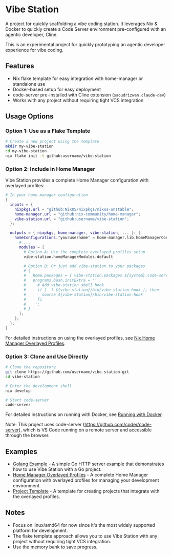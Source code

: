 # Vibe Station

A project for quickly scaffolding a vibe coding station. It leverages Nix &
Docker to quickly create a Code Server environment pre-configured with an
agentic developer, Cline.

This is an experimental project for quickly prototyping an agentic developer
experience for vibe coding.

## Features

- Nix flake template for easy integration with home-manager or standalone use
- Docker-based setup for easy deployment
- code-server pre-installed with Cline extension (`saoudrizwan.claude-dev`)
- Works with any project without requiring tight VCS integration

## Usage Options

### Option 1: Use as a Flake Template

```bash
# Create a new project using the template
mkdir my-vibe-station
cd my-vibe-station
nix flake init -t github:username/vibe-station
```

### Option 2: Include in Home Manager

Vibe Station provides a complete Home Manager configuration with overlayed profiles:

```nix
# In your home-manager configuration
{
  inputs = {
    nixpkgs.url = "github:NixOS/nixpkgs/nixos-unstable";
    home-manager.url = "github:nix-community/home-manager";
    vibe-station.url = "github:username/vibe-station";
  };

  outputs = { nixpkgs, home-manager, vibe-station, ... }: {
    homeConfigurations."yourusername" = home-manager.lib.homeManagerConfiguration {
      # ...
      modules = [
        # Option A: Use the complete overlayed profiles setup
        vibe-station.homeManagerModules.default

        # Option B: Or just add vibe-station to your packages
        # {
        #   home.packages = [ vibe-station.packages.${system}.code-server ];
        #   programs.bash.initExtra = ''
        #     # Add vibe-station shell hook
        #     if [ -f ${vibe-station}/bin/vibe-station-hook ]; then
        #       source ${vibe-station}/bin/vibe-station-hook
        #     fi
        #   '';
        # }
      ];
    };
  };
}
```

For detailed instructions on using the overlayed profiles, see [Nix Home Manager Overlayed Profiles](nix/home-manager/README.md).

### Option 3: Clone and Use Directly

```bash
# Clone the repository
git clone https://github.com/username/vibe-station.git
cd vibe-station

# Enter the development shell
nix develop

# Start code-server
code-server
```

For detailed instructions on running with Docker, see [Running with Docker](docs/running-with-docker.md).

Note: This project uses code-server (https://github.com/coder/code-server), which is VS Code running on a remote server and accessible through the browser.

## Examples

- [Golang Example](examples/golang/README.md) - A simple Go HTTP server example that demonstrates how to use Vibe Station with a Go project.
- [Home Manager Overlayed Profiles](nix/home-manager/README.md) - A complete Home Manager configuration with overlayed profiles for managing your development environment.
- [Project Template](nix/home-manager/examples/project-template/README.md) - A template for creating projects that integrate with the overlayed profiles.

## Notes

- Focus on linux/amd64 for now since it's the most widely supported platform for development.
- The flake template approach allows you to use Vibe Station with any project without requiring tight VCS integration.
- Use the memory bank to save progress.
